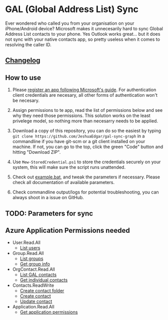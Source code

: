 # GAL (Global Address List) Sync

Ever wondered who called you from your organisation on your iPhone/Android device? Microsoft makes it unnecesarily hard to sync Global Address List contacts to your phone. Yes Outlook works great... but it does not sync with your native contacts app, so pretty useless when it comes to resolving the caller ID.

## [Changelog](CHANGELOG.md)

## How to use

1. Please [register an app following Microsoft's guide](https://learn.microsoft.com/en-us/azure/active-directory/develop/quickstart-register-app#register-an-application).
For authentication client credentials are necesary, all other forms of authentication won't be necesary.

2. Assign permissions to te app, read the list of permissions below and see why they need those permissions. This solution works on the least privelege model, so nothing more than necesarry needs to be applied.

3. Download a copy of this repository, you can do so the easiest by typing ```git clone https://github.com/JeshuaEdgar/gal-sync-graph``` in a commandline if you have git-scm or a git client installed on your machine. If not, you can go to the top, click the green "Code" button and hitting "Download ZIP".

4. Use ```Mew-StoredCredential.ps1``` to store the credentials securely on your system, this will make sure the script runs unattended.

5. Check out [example.bat](example.bat), and tweak the parameters if necessary. Please check all documentation of available parameters.

6. Check commandline output/logs for potential troubleshooting, you can always shoot in a issue on GitHub.

## TODO: Parameters for sync

## Azure Application Permissions needed

- User.Read.All
    - [List users](https://learn.microsoft.com/en-us/graph/api/user-list)
- Group.Read.All
    - [List groups](https://learn.microsoft.com/en-us/graph/api/group-list)
    - [Get group info](https://learn.microsoft.com/en-us/graph/api/group-get)
- OrgContact.Read.All
    - [List GAL contacts](https://learn.microsoft.com/en-us/graph/api/orgcontact-list)
    - [Get individual contacts](https://learn.microsoft.com/en-us/graph/api/orgcontact-get)
- Contacts.ReadWrite
    - [Create contact folder](https://learn.microsoft.com/en-us/graph/api/user-post-contactfolders)
    - [Create contact](https://learn.microsoft.com/en-us/graph/api/user-post-contacts)
    - [Update contact](https://learn.microsoft.com/en-us/graph/api/contact-update)
- Application.Read.All
    - [Get application permissions](https://learn.microsoft.com/en-us/graph/api/application-get)
<!-- - Exchange Online
    - Please visit [this](https://learn.microsoft.com/en-us/powershell/exchange/app-only-auth-powershell-v2?view=exchange-ps#step-2-assign-api-permissions-to-the-application) article from Microsoft and apply it to your Azure AD Application -->